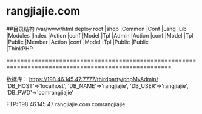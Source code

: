 rangjiajie.com
=====================================================================================================

##目录结构 /var/www/html
deploy root
                |shop   |Common
                        |Conf
                        |Lang 
                        |Lib
                        |Modules    |Index  |Action
                                            |conf
                                            |Model
                                            |Tpl
                                    |Admin  |Action
                                            |conf
                                            |Model
                                            |Tpl
                                                |Public
                                    |Member |Action
                                            |conf
                                            |Model
                                            |Tpl
                                                |Public
                |Public  
                |ThinkPHP 

=====================================================================================================

数据库：
https://198.46.145.47:7777/thirdparty/phpMyAdmin/ 
    'DB_HOST'=>'localhost',
    'DB_NAME'=>'rangjiajie',
    'DB_USER'=>'rangjiajie',
    'DB_PWD'=>'comrangjiajie'

FTP:
198.46.145.47  rangjiajie.com   comrangjiajie

